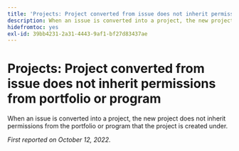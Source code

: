 ```yaml
---
title: 'Projects: Project converted from issue does not inherit permissions from portfolio or program'
description: When an issue is converted into a project, the new project does not inherit permissions from the portfolio or program that the project is created under.
hidefromtoc: yes
exl-id: 39bb4231-2a31-4443-9af1-bf27d83437ae
---
```

# Projects: Project converted from issue does not inherit permissions from portfolio or program

When an issue is converted into a project, the new project does not inherit permissions from the portfolio or program that the project is created under.

_First reported on October 12, 2022._
